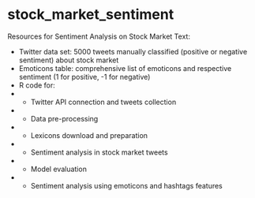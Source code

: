 stock_market_sentiment
======================

Resources for Sentiment Analysis on Stock Market Text:
- Twitter data set: 5000 tweets manually classified (positive or negative sentiment) about stock market
- Emoticons table: comprehensive list of emoticons and respective sentiment (1 for positive, -1 for negative)
- R code for:
- - Twitter API connection and tweets collection
- - Data pre-processing
- - Lexicons download and preparation
- - Sentiment analysis in stock market tweets
- - Model evaluation
- - Sentiment analysis using emoticons and hashtags features

